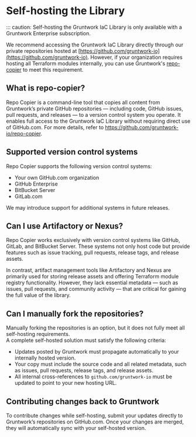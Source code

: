 # Self-hosting the Library

::: caution:
Self-hosting the Gruntwork IaC Library is only available with a Gruntwork Enterprise subscription.


We recommend accessing the Gruntwork IaC Library directly through our private repositories hosted at [https://github.com/gruntwork-io](https://github.com/gruntwork-io). However, if your organization requires hosting all Terraform modules internally, you can use Gruntwork's [repo-copier](https://github.com/gruntwork-io/repo-copier) to meet this requirement.

## What is repo-copier?
Repo Copier is a command-line tool that copies all content from Gruntwork’s private GitHub repositories — including code, GitHub issues, pull requests, and releases — to a version control system you operate. It enables full access to the Gruntwork IaC Library without requiring direct use of GitHub.com. For more details, refer to https://github.com/gruntwork-io/repo-copier.

## Supported version control systems
Repo Copier supports the following version control systems:

- Your own GitHub.com organization
- GitHub Enterprise
- BitBucket Server
- GitLab.com
  
We may introduce support for additional systems in future releases.

## Can I use Artifactory or Nexus?
Repo Copier works exclusively with version control systems like GitHub, GitLab, and BitBucket Server. These systems not only host code but provide features such as issue tracking, pull requests, release tags, and release assets.

In contrast, artifact management tools like Artifactory and Nexus are primarily used for storing release assets and offering Terraform module registry functionality. However, they lack essential metadata — such as issues, pull requests, and community activity — that are critical for gaining the full value of the library. 

## Can I manually fork the repositories?
Manually forking the repositories is an option, but it does not fully meet all self-hosting requirements.  
A complete self-hosted solution must satisfy the following criteria:

- Updates posted by Gruntwork must propagate automatically to your internally hosted version.
- Your copy must include the source code and all related metadata, such as issues, pull requests, release tags, and release assets.
- All internal cross-references to `github.com/gruntwork-io` must be updated to point to your new hosting URL.

## Contributing changes back to Gruntwork
To contribute changes while self-hosting, submit your updates directly to Gruntwork’s repositories on GitHub.com. Once your changes are merged, they will automatically sync with your self-hosted version.  
